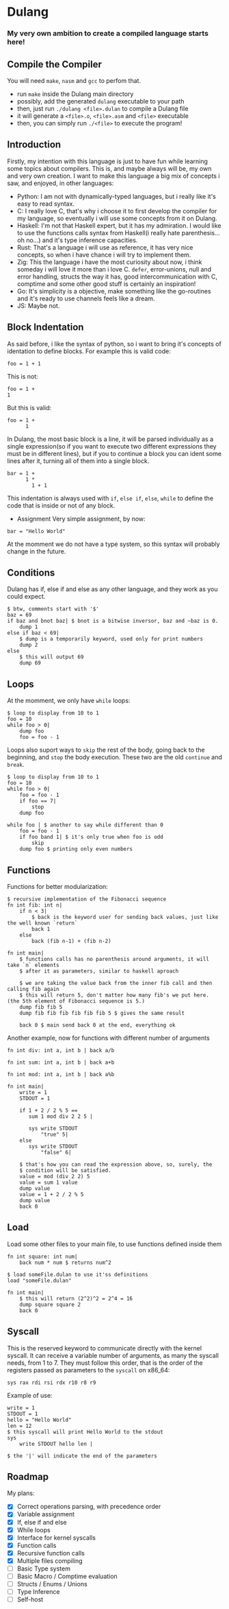 # Dulang
### My very own ambition to create a compiled language starts here!

## Compile the Compiler

You will need `make`, `nasm` and `gcc` to perfom that.
- run `make` inside the Dulang main directory
- possibly, add the generated `dulang` executable to your path
- then, just run `./dulang <file>.dulan` to compile a Dulang file
- it will generate a `<file>.o`, `<file>.asm` and `<file>` executable
- then, you can simply run `./<file>` to execute the program!


## Introduction
Firstly, my intention with this language is just to have fun while learning some topics about compilers. This is, and maybe always will be, my own and very own creation.
I want to make this language a big mix of concepts i saw, and enjoyed, in other languages:

- Python: I am not with dynamically-typed languages, but i really like it's easy to read syntax.
- C: I really love C, that's why i choose it to first develop the compiler for my language, so eventually i will use some concepts from it on Dulang.
- Haskell: I'm not that Haskell expert, but it has my admiration. I would like to use the functions calls syntax from Haskell(i really hate parenthesis... oh no...) and it's type inference capacities.
- Rust: That's a language i will use as reference, it has very nice concepts, so when i have chance i will try to implement them.
- Zig: This the language i have the most curiosity about now, i think someday i will love it more than i love C. `defer`, error-unions, null and error handling, structs the way it has, good intercommunication with C, comptime and some other good stuff is certainly an inspiration!
- Go: It's simplicity is a objective, make something like the go-routines and it's ready to use channels feels like a dream.
- JS: Maybe not.

## Block Indentation

As said before, i like the syntax of python, so i want to bring it's concepts of identation to define blocks.
For example this is valid code: 
```
foo = 1 + 1 
```
This is not:
```
foo = 1 +
1 
```
But this is valid:
```
foo = 1 +
      1 
```

In Dulang, the most basic block is a line, it will be parsed individually as a single expression(so if you want to execute two different expressions they must be in different lines), but if you to continue a block you can ident some lines after it, turning all of them into a single block.
```
bar = 1 +
      1 *
        1 + 1
```

This indentation is always used with `if`, `else if`, `else`, `while` to define the code that is inside or not of any block.

- Assignment
Very simple assignment, by now:
```
bar = "Hello World"
```
At the momment we do not have a type system, so this syntax will probably change in the future.

## Conditions
Dulang has if, else if and else as any other language, and they work as you could expect.
```
$ btw, comments start with '$'
baz = 69
if baz and bnot baz| $ bnot is a bitwise inversor, baz and ~baz is 0.
    dump 1
else if baz < 69|
    $ dump is a temporarily keyword, used only for print numbers
    dump 2 
else
    $ this will output 69
    dump 69
```

## Loops
At the momment, we only have `while` loops:

```
$ loop to display from 10 to 1
foo = 10
while foo > 0|
    dump foo
    foo = foo - 1
```
Loops also suport ways to `skip` the rest of the body, going back to the beginning, and `stop` the body execution. These two are the old `continue` and `break`.
```
$ loop to display from 10 to 1
foo = 10
while foo > 0|
    foo = foo - 1
    if foo == 7|
        stop
    dump foo
    
while foo | $ another to say while different than 0
    foo = foo - 1
    if foo band 1| $ it's only true when foo is odd
        skip 
    dump foo $ printing only even numbers
```

## Functions
Functions for better modularization:
```
$ recursive implementation of the Fibonacci sequence
fn int fib: int n|
    if n < 3|
        $ back is the keyword user for sending back values, just like the well known `return`
        back 1
    else
        back (fib n-1) + (fib n-2)

fn int main|
    $ functions calls has no parenthesis around arguments, it will take `n` elements
    $ after it as parameters, similar to haskell aproach
    
    $ we are taking the value back from the inner fib call and then calling fib again
    $ this will return 5, don't matter how many fib's we put here. (the 5th element of Fibonacci sequence is 5.)
    dump fib fib 5
    dump fib fib fib fib fib fib 5 $ gives the same result
    
    back 0 $ main send back 0 at the end, everything ok
```
Another example, now for functions with different number of arguments

```
fn int div: int a, int b | back a/b

fn int sum: int a, int b | back a+b

fn int mod: int a, int b | back a%b

fn int main|
    write = 1
    STDOUT = 1

    if 1 + 2 / 2 % 5 ==
       sum 1 mod div 2 2 5 |

       sys write STDOUT
           "true" 5|
    else
       sys write STDOUT
           "false" 6|

    $ that's how you can read the expression above, so, surely, the
    $ condition will be satisfied.
    value = mod (div 2 2) 5
    value = sum 1 value
    dump value
    value = 1 + 2 / 2 % 5
    dump value
    back 0
```

## Load
Load some other files to your main file, to use functions defined inside them

```someFile.dulan:
fn int square: int num|
    back num * num $ returns num^2
```
```main.dulan:
$ load someFile.dulan to use it'ss definitions
load "someFile.dulan"

fn int main|
    $ this will return (2^2)^2 = 2^4 = 16
    dump square square 2
    back 0
```

## Syscall
This is the reserved keyword to communicate directly with the kernel syscall.
It can receive a variable number of arguments, as many the syscall needs, from 1 to 7.
They must follow this order, that is the order of the registers passed as parameters to the `syscall` on x86_64: 

```
sys rax rdi rsi rdx r10 r8 r9
```

Example of use:
```
write = 1
STDOUT = 1
hello = "Hello World"
len = 12
$ this syscall will print Hello World to the stdout
sys 
    write STDOUT hello len | 

$ the '|' will indicate the end of the parameters
```

## Roadmap
My plans:
- [X] Correct operations parsing, with precedence order
- [X] Variable assignment
- [X] If, else if and else
- [X] While loops
- [X] Interface for kernel syscalls
- [X] Function calls
- [X] Recursive function calls
- [X] Multiple files compiling
- [ ] Basic Type system
- [ ] Basic Macro / Comptime evaluation
- [ ] Structs / Enums / Unions
- [ ] Type Inference
- [ ] Self-host
